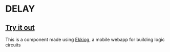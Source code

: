 # DELAY

## [Try it out](https://ekkiog.mariusgundersen.net/demo)

This is a component made using [Ekkiog](https://ekkiog.mariusgundersen.net), a mobile webapp for building logic circuits